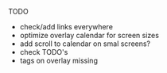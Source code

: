 TODO

- check/add links everywhere
- optimize overlay calendar for screen sizes
- add scroll to calendar on smal screens?
- check TODO's
- tags on overlay missing
